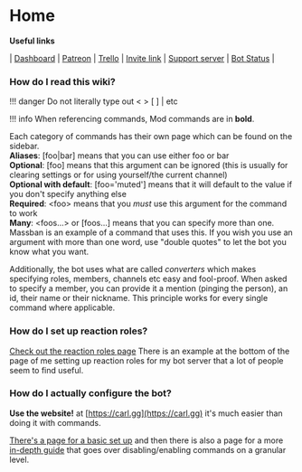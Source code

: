 # Home
**Useful links**

| [Dashboard](https://carl.gg) | [Patreon](https://carl.gg/patreon) | [Trello](https://carl.gg/trello) | [Invite link](https://carl.gg/invite) | [Support server](https://carl.gg/discord) | [Bot Status](https://carl.gg/status) |

### How do I read this wiki?

!!! danger
    Do not literally type out &lt;   &gt; [   ] \| etc

!!! info
    When referencing commands, Mod commands are in **bold**. 

Each category of commands has their own page which can be found on the sidebar.  
**Aliases**: \[foo\|bar\] means that you can use either foo or bar  
**Optional**: \[foo\] means that this argument can be ignored \(this is usually for clearing settings or for using yourself/the current channel\)  
**Optional with default**: \[foo='muted'\] means that it will default to the value if you don't specify anything else  
**Required**: &lt;foo&gt; means that you _must_ use this argument for the command to work  
**Many**: &lt;foos...&gt; or \[foos...\] means that you can specify more than one. Massban is an example of a command that uses this. If you wish you use an argument with more than one word, use "double quotes" to let the bot you know what you want.

Additionally, the bot uses what are called _converters_ which makes specifying roles, members, channels etc easy and fool-proof. When asked to specify a member, you can provide it a mention \(pinging the person\), an id, their name or their nickname. This principle works for every single command where applicable.

### How do I set up reaction roles?

[Check out the reaction roles page](https://docs.carl.gg/roles/reaction-roles/) There is an example at the bottom of the page of me setting up reaction roles for my bot server that a lot of people seem to find useful.

### How do I actually configure the bot?

**Use the website!** at [https://carl.gg](https://carl.gg) it's much easier than doing it with commands.



[There's a page for a basic set up](https://docs.carl.gg/basic-bot-setup/) and then there is also a page for a more [in-depth guide](https://docs.carl.gg/config/command-permissions/) that goes over disabling/enabling commands on a granular level.

